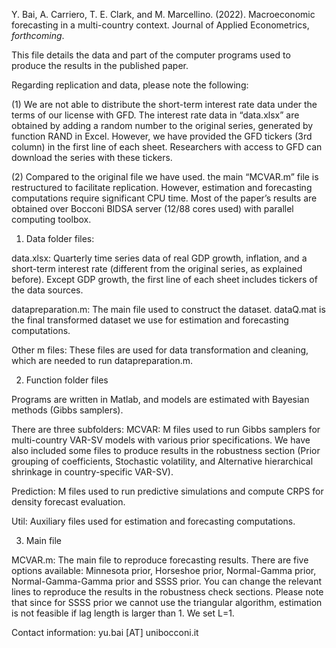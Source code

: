 Y. Bai, A. Carriero, T. E. Clark, and M. Marcellino. (2022). Macroeconomic forecasting in a multi-country context. Journal of Applied Econometrics, *forthcoming*.

This file details the data and part of the computer programs used to produce the results in the published paper.

Regarding replication and data, please note the following:

(1)	 We are not able to distribute the short-term interest rate data under the terms of our license with GFD. The interest rate data in “data.xlsx” are obtained by adding a random number to the original series, generated by function RAND in Excel. However, we have provided the GFD tickers (3rd column) in the first line of each sheet. Researchers with access to GFD can download the series with these tickers.

(2)	 Compared to the original file we have used. the main “MCVAR.m” file is restructured to facilitate replication. However, estimation and forecasting computations require significant CPU time. Most of the paper’s results are obtained over Bocconi BIDSA server (12/88 cores used) with parallel computing toolbox. 

1.  Data folder files:

data.xlsx: Quarterly time series data of real GDP growth, inflation, and a short-term interest rate (different from the original series, as explained before). Except GDP growth, the first line of each sheet includes tickers of the data sources.

datapreparation.m: The main file used to construct the dataset. dataQ.mat is the final transformed dataset we use for estimation and forecasting computations.

Other m files: These files are used for data transformation and cleaning, which are needed to run datapreparation.m.


2.	Function folder files

Programs are written in Matlab, and models are estimated with Bayesian methods (Gibbs samplers).

There are three subfolders:
MCVAR: M files used to run Gibbs samplers for multi-country VAR-SV models with various prior specifications. We have also included some files to produce results in the robustness section (Prior grouping of coefficients, Stochastic volatility, and Alternative hierarchical shrinkage in country-specific VAR-SV).

Prediction: M files used to run predictive simulations and compute CRPS for density forecast evaluation.

Util: Auxiliary files used for estimation and forecasting computations.

3.	Main file

MCVAR.m: The main file to reproduce forecasting results. There are five options available: Minnesota prior, Horseshoe prior, Normal-Gamma prior, Normal-Gamma-Gamma prior and SSSS prior. You can change the relevant lines to reproduce the results in the robustness check sections. Please note that since for SSSS prior we cannot use the triangular algorithm, estimation is not feasible if lag length is larger than 1. We set L=1.

Contact information:  yu.bai [AT] unibocconi.it
